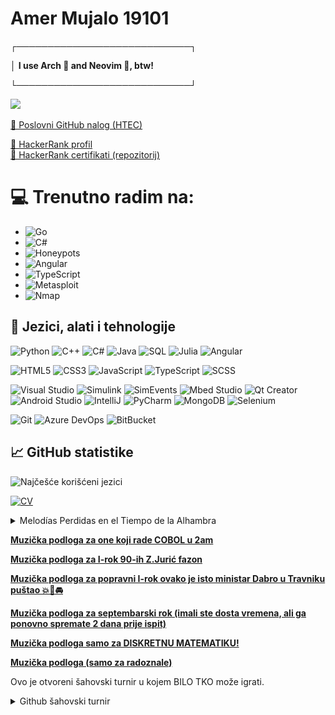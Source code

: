 # Amer Mujalo 19101

┌────────────────────────────┐


│ **I use Arch 🐧 and Neovim 📝, btw!**    



└────────────────────────────┘


![](https://komarev.com/ghpvc/?username=amujalo1&color=blue)

[💼 Poslovni GitHub nalog (HTEC)](https://github.com/amujalo2)

[📄 HackerRank profil](https://www.hackerrank.com/amujalo1)  
[📁 HackerRank certifikati (repozitorij)](https://github.com/amujalo1/HackerRank)  
# 💻 Trenutno radim na:
- ![Go](https://img.shields.io/badge/Go-00ADD8?style=flat&logo=go&logoColor=white)
- ![C#](https://img.shields.io/badge/C%23-239120?style=flat&logo=csharp&logoColor=white)  
- ![Honeypots](https://img.shields.io/badge/Honeypots-FF4081?style=flat&logo=hive&logoColor=white)  
- ![Angular](https://img.shields.io/badge/Angular-DD0031?style=flat&logo=angular&logoColor=white)  
- ![TypeScript](https://img.shields.io/badge/TypeScript-3178C6?style=flat&logo=typescript&logoColor=white)  
- ![Metasploit](https://img.shields.io/badge/Metasploit-5A5A5A?style=flat&logo=metasploit&logoColor=white)  
- ![Nmap](https://img.shields.io/badge/Nmap-0040FF?style=flat&logo=eye&logoColor=white)  

  


## 🔧 Jezici, alati i tehnologije
![Python](https://img.shields.io/badge/Python-3776AB?style=flat&logo=python&logoColor=white)
![C++](https://img.shields.io/badge/C++-00599C?style=flat&logo=cplusplus&logoColor=white)
![C#](https://img.shields.io/badge/C%23-239120?style=flat&logo=csharp&logoColor=white)
![Java](https://img.shields.io/badge/Java-007396?style=flat&logo=java&logoColor=white)
![SQL](https://img.shields.io/badge/SQL-CC2927?style=flat&logo=microsoftsqlserver&logoColor=white)
![Julia](https://img.shields.io/badge/Julia-9558B2?style=flat&logo=julia&logoColor=white)
![Angular](https://img.shields.io/badge/Angular-DD0031?style=flat&logo=angular&logoColor=white)  

![HTML5](https://img.shields.io/badge/HTML5-E34F26?style=flat&logo=html5&logoColor=white) 
![CSS3](https://img.shields.io/badge/CSS3-1572B6?style=flat&logo=css3&logoColor=white) 
![JavaScript](https://img.shields.io/badge/JavaScript-F7DF1E?style=flat&logo=javascript&logoColor=black) 
![TypeScript](https://img.shields.io/badge/TypeScript-3178C6?style=flat&logo=typescript&logoColor=white) 
![SCSS](https://img.shields.io/badge/SCSS-CC6699?style=flat&logo=sass&logoColor=white)



![Visual Studio](https://img.shields.io/badge/Visual_Studio-5C2D91?style=flat&logo=visualstudio&logoColor=white)
![Simulink](https://img.shields.io/badge/Simulink-FF6F00?style=flat&logo=matlab&logoColor=white)
![SimEvents](https://img.shields.io/badge/SimEvents-0076A8?style=flat&logo=simulink&logoColor=white)
![Mbed Studio](https://img.shields.io/badge/Mbed_Studio-003A70?style=flat&logo=arm&logoColor=white)
![Qt Creator](https://img.shields.io/badge/Qt_Creator-41CD52?style=flat&logo=qt&logoColor=white)
![Android Studio](https://img.shields.io/badge/Android_Studio-3DDC84?style=flat&logo=androidstudio&logoColor=white)
![IntelliJ](https://img.shields.io/badge/IntelliJ-000000?style=flat&logo=intellijidea&logoColor=white)
![PyCharm](https://img.shields.io/badge/PyCharm-21D789?style=flat&logo=pycharm&logoColor=white)
![MongoDB](https://img.shields.io/badge/MongoDB-47A248?style=flat&logo=mongodb&logoColor=white)
![Selenium](https://img.shields.io/badge/Selenium-43B02A?style=flat&logo=selenium&logoColor=blue&color=white)

![Git](https://img.shields.io/badge/Git-F05032?style=flat&logo=git&logoColor=white)
![Azure DevOps](https://img.shields.io/badge/Azure_DevOps-0078D7?style=flat&logo=azuredevops&logoColor=white)
![BitBucket](https://img.shields.io/badge/BitBucket-0052CC?style=flat&logo=bitbucket&logoColor=white)

## 📈 GitHub statistike
![Najčešće korišćeni jezici](https://github-readme-stats.vercel.app/api/top-langs/?username=amujalo1&layout=compact&theme=radical)

[![CV](https://img.shields.io/badge/CV-Preuzmi-informational?style=flat&logo=adobeacrobatreader&logoColor=white)](./AmerMujaloCV.pdf)

<details>
  <summary>Melodías Perdidas en el Tiempo de la Alhambra</summary>
  
  **[Melodía uno (Paco)](https://www.youtube.com/watch?v=qxK2zoI49UM&ab_channel=Musica%26Afins)**
  
  **[Melodía dos](https://www.youtube.com/watch?v=bu7wcGnEw_Q&ab_channel=LucasGitanoFamily)**

  **[Melodía tres](https://www.youtube.com/watch?v=8O0cIOKuT4c&ab_channel=LucasGitanoFamily)**
</details>

**[Muzička podloga za one koji rade COBOL u 2am](https://www.youtube.com/watch?v=WhZ7eikzJvk&ab_channel=baby.murcielaga)**

**[Muzička podloga za I-rok 90-ih Z.Jurić fazon](https://www.youtube.com/watch?v=qUKqELVwrWE&list=RDqUKqELVwrWE&start_radio=1&ab_channel=Release-Topic](https://www.youtube.com/watch?v=qUKqELVwrWE&ab_channel=Release-Topic))**

**[Muzička podloga za popravni I-rok ovako je isto ministar Dabro u Travniku puštao 💥🔫🚘](https://www.youtube.com/watch?v=IL0rBXuBDpU&ab_channel=SarajevoDisk)**

**[Muzička podloga za septembarski rok (imali ste dosta vremena, ali ga ponovno spremate 2 dana prije ispit)](https://www.youtube.com/watch?v=DIFrkIS_aAM&list=RDDIFrkIS_aAM&start_radio=1&ab_channel=DzemoHetfild)**

**[Muzička podloga samo za DISKRETNU MATEMATIKU!](https://www.youtube.com/watch?v=BQjbqINN77Q&ab_channel=GoldMusicTV)**

**[Muzička podloga (samo za radoznale)](https://www.youtube.com/watch?v=jahKyTWI5AM)**

Ovo je otvoreni šahovski turnir u kojem BILO TKO može igrati.
<details>
  <summary>Github šahovski turnir</summary>
Povuci <!-- BEGIN TURN -->white<!-- END TURN --> figuru.

<!-- BEGIN CHESS BOARD -->
|   | A | B | C | D | E | F | G | H |   |
|---|:-:|:-:|:-:|:-:|:-:|:-:|:-:|:-:|:-:|
| **8** | <img src="img/black/rook.svg" width=50px> | <img src="img/black/knight.svg" width=50px> | <img src="img/black/bishop.svg" width=50px> | <img src="img/black/queen.svg" width=50px> | <img src="img/black/king.svg" width=50px> | <img src="img/black/bishop.svg" width=50px> | <img src="img/blank.png" width=50px> | <img src="img/black/rook.svg" width=50px> | **8** |
| **7** | <img src="img/black/pawn.svg" width=50px> | <img src="img/black/pawn.svg" width=50px> | <img src="img/black/pawn.svg" width=50px> | <img src="img/blank.png" width=50px> | <img src="img/blank.png" width=50px> | <img src="img/black/pawn.svg" width=50px> | <img src="img/black/pawn.svg" width=50px> | <img src="img/black/pawn.svg" width=50px> | **7** |
| **6** | <img src="img/blank.png" width=50px> | <img src="img/blank.png" width=50px> | <img src="img/blank.png" width=50px> | <img src="img/black/pawn.svg" width=50px> | <img src="img/blank.png" width=50px> | <img src="img/black/knight.svg" width=50px> | <img src="img/blank.png" width=50px> | <img src="img/blank.png" width=50px> | **6** |
| **5** | <img src="img/blank.png" width=50px> | <img src="img/blank.png" width=50px> | <img src="img/blank.png" width=50px> | <img src="img/blank.png" width=50px> | <img src="img/black/pawn.svg" width=50px> | <img src="img/blank.png" width=50px> | <img src="img/blank.png" width=50px> | <img src="img/blank.png" width=50px> | **5** |
| **4** | <img src="img/blank.png" width=50px> | <img src="img/blank.png" width=50px> | <img src="img/blank.png" width=50px> | <img src="img/blank.png" width=50px> | <img src="img/white/pawn.svg" width=50px> | <img src="img/blank.png" width=50px> | <img src="img/white/pawn.svg" width=50px> | <img src="img/blank.png" width=50px> | **4** |
| **3** | <img src="img/blank.png" width=50px> | <img src="img/blank.png" width=50px> | <img src="img/blank.png" width=50px> | <img src="img/blank.png" width=50px> | <img src="img/blank.png" width=50px> | <img src="img/white/knight.svg" width=50px> | <img src="img/blank.png" width=50px> | <img src="img/blank.png" width=50px> | **3** |
| **2** | <img src="img/white/pawn.svg" width=50px> | <img src="img/white/pawn.svg" width=50px> | <img src="img/white/pawn.svg" width=50px> | <img src="img/white/pawn.svg" width=50px> | <img src="img/blank.png" width=50px> | <img src="img/white/pawn.svg" width=50px> | <img src="img/blank.png" width=50px> | <img src="img/white/pawn.svg" width=50px> | **2** |
| **1** | <img src="img/white/rook.svg" width=50px> | <img src="img/white/knight.svg" width=50px> | <img src="img/white/bishop.svg" width=50px> | <img src="img/white/queen.svg" width=50px> | <img src="img/white/king.svg" width=50px> | <img src="img/white/bishop.svg" width=50px> | <img src="img/blank.png" width=50px> | <img src="img/white/rook.svg" width=50px> | **1** |
|   | **A** | **B** | **C** | **D** | **E** | **F** | **G** | **H** |   |
<!-- END CHESS BOARD -->

**Na tebe je red da igraš! Izaberi jedan od poteza iz sljedeće tabele**
<!-- BEGIN MOVES LIST -->
|  FROM  | TO (Just click a link!) |
| :----: | :---------------------- |
| **A2** | [A3](https://github.com/amujalo1/amujalo1/issues/new?body=Please+do+not+change+the+title.+Just+click+%22Submit+new+issue%22.+You+don%27t+need+to+do+anything+else+%3AD&title=Chess%3A+Move+A2+to+A3), [A4](https://github.com/amujalo1/amujalo1/issues/new?body=Please+do+not+change+the+title.+Just+click+%22Submit+new+issue%22.+You+don%27t+need+to+do+anything+else+%3AD&title=Chess%3A+Move+A2+to+A4) |
| **B1** | [A3](https://github.com/amujalo1/amujalo1/issues/new?body=Please+do+not+change+the+title.+Just+click+%22Submit+new+issue%22.+You+don%27t+need+to+do+anything+else+%3AD&title=Chess%3A+Move+B1+to+A3), [C3](https://github.com/amujalo1/amujalo1/issues/new?body=Please+do+not+change+the+title.+Just+click+%22Submit+new+issue%22.+You+don%27t+need+to+do+anything+else+%3AD&title=Chess%3A+Move+B1+to+C3) |
| **B2** | [B3](https://github.com/amujalo1/amujalo1/issues/new?body=Please+do+not+change+the+title.+Just+click+%22Submit+new+issue%22.+You+don%27t+need+to+do+anything+else+%3AD&title=Chess%3A+Move+B2+to+B3), [B4](https://github.com/amujalo1/amujalo1/issues/new?body=Please+do+not+change+the+title.+Just+click+%22Submit+new+issue%22.+You+don%27t+need+to+do+anything+else+%3AD&title=Chess%3A+Move+B2+to+B4) |
| **C2** | [C3](https://github.com/amujalo1/amujalo1/issues/new?body=Please+do+not+change+the+title.+Just+click+%22Submit+new+issue%22.+You+don%27t+need+to+do+anything+else+%3AD&title=Chess%3A+Move+C2+to+C3), [C4](https://github.com/amujalo1/amujalo1/issues/new?body=Please+do+not+change+the+title.+Just+click+%22Submit+new+issue%22.+You+don%27t+need+to+do+anything+else+%3AD&title=Chess%3A+Move+C2+to+C4) |
| **D1** | [E2](https://github.com/amujalo1/amujalo1/issues/new?body=Please+do+not+change+the+title.+Just+click+%22Submit+new+issue%22.+You+don%27t+need+to+do+anything+else+%3AD&title=Chess%3A+Move+D1+to+E2) |
| **D2** | [D3](https://github.com/amujalo1/amujalo1/issues/new?body=Please+do+not+change+the+title.+Just+click+%22Submit+new+issue%22.+You+don%27t+need+to+do+anything+else+%3AD&title=Chess%3A+Move+D2+to+D3), [D4](https://github.com/amujalo1/amujalo1/issues/new?body=Please+do+not+change+the+title.+Just+click+%22Submit+new+issue%22.+You+don%27t+need+to+do+anything+else+%3AD&title=Chess%3A+Move+D2+to+D4) |
| **E1** | [E2](https://github.com/amujalo1/amujalo1/issues/new?body=Please+do+not+change+the+title.+Just+click+%22Submit+new+issue%22.+You+don%27t+need+to+do+anything+else+%3AD&title=Chess%3A+Move+E1+to+E2) |
| **F1** | [A6](https://github.com/amujalo1/amujalo1/issues/new?body=Please+do+not+change+the+title.+Just+click+%22Submit+new+issue%22.+You+don%27t+need+to+do+anything+else+%3AD&title=Chess%3A+Move+F1+to+A6), [B5](https://github.com/amujalo1/amujalo1/issues/new?body=Please+do+not+change+the+title.+Just+click+%22Submit+new+issue%22.+You+don%27t+need+to+do+anything+else+%3AD&title=Chess%3A+Move+F1+to+B5), [C4](https://github.com/amujalo1/amujalo1/issues/new?body=Please+do+not+change+the+title.+Just+click+%22Submit+new+issue%22.+You+don%27t+need+to+do+anything+else+%3AD&title=Chess%3A+Move+F1+to+C4), [D3](https://github.com/amujalo1/amujalo1/issues/new?body=Please+do+not+change+the+title.+Just+click+%22Submit+new+issue%22.+You+don%27t+need+to+do+anything+else+%3AD&title=Chess%3A+Move+F1+to+D3), [E2](https://github.com/amujalo1/amujalo1/issues/new?body=Please+do+not+change+the+title.+Just+click+%22Submit+new+issue%22.+You+don%27t+need+to+do+anything+else+%3AD&title=Chess%3A+Move+F1+to+E2), [G2](https://github.com/amujalo1/amujalo1/issues/new?body=Please+do+not+change+the+title.+Just+click+%22Submit+new+issue%22.+You+don%27t+need+to+do+anything+else+%3AD&title=Chess%3A+Move+F1+to+G2), [H3](https://github.com/amujalo1/amujalo1/issues/new?body=Please+do+not+change+the+title.+Just+click+%22Submit+new+issue%22.+You+don%27t+need+to+do+anything+else+%3AD&title=Chess%3A+Move+F1+to+H3) |
| **F3** | [D4](https://github.com/amujalo1/amujalo1/issues/new?body=Please+do+not+change+the+title.+Just+click+%22Submit+new+issue%22.+You+don%27t+need+to+do+anything+else+%3AD&title=Chess%3A+Move+F3+to+D4), [E5](https://github.com/amujalo1/amujalo1/issues/new?body=Please+do+not+change+the+title.+Just+click+%22Submit+new+issue%22.+You+don%27t+need+to+do+anything+else+%3AD&title=Chess%3A+Move+F3+to+E5), [G1](https://github.com/amujalo1/amujalo1/issues/new?body=Please+do+not+change+the+title.+Just+click+%22Submit+new+issue%22.+You+don%27t+need+to+do+anything+else+%3AD&title=Chess%3A+Move+F3+to+G1), [G5](https://github.com/amujalo1/amujalo1/issues/new?body=Please+do+not+change+the+title.+Just+click+%22Submit+new+issue%22.+You+don%27t+need+to+do+anything+else+%3AD&title=Chess%3A+Move+F3+to+G5), [H4](https://github.com/amujalo1/amujalo1/issues/new?body=Please+do+not+change+the+title.+Just+click+%22Submit+new+issue%22.+You+don%27t+need+to+do+anything+else+%3AD&title=Chess%3A+Move+F3+to+H4) |
| **G4** | [G5](https://github.com/amujalo1/amujalo1/issues/new?body=Please+do+not+change+the+title.+Just+click+%22Submit+new+issue%22.+You+don%27t+need+to+do+anything+else+%3AD&title=Chess%3A+Move+G4+to+G5) |
| **H1** | [G1](https://github.com/amujalo1/amujalo1/issues/new?body=Please+do+not+change+the+title.+Just+click+%22Submit+new+issue%22.+You+don%27t+need+to+do+anything+else+%3AD&title=Chess%3A+Move+H1+to+G1) |
| **H2** | [H3](https://github.com/amujalo1/amujalo1/issues/new?body=Please+do+not+change+the+title.+Just+click+%22Submit+new+issue%22.+You+don%27t+need+to+do+anything+else+%3AD&title=Chess%3A+Move+H2+to+H3), [H4](https://github.com/amujalo1/amujalo1/issues/new?body=Please+do+not+change+the+title.+Just+click+%22Submit+new+issue%22.+You+don%27t+need+to+do+anything+else+%3AD&title=Chess%3A+Move+H2+to+H4) |
<!-- END MOVES LIST -->

#### Kako funkcioniše

Kada klikneš na link i pošalješ novi issue sa željenim potezom, aktivira se GitHub akcija koja pokreće mali Python skript. Skript izvrši zadani potez, ažurira ovaj README fajl i pošalje promjene.



<details>
  <summary>Posljednjih 5 poteza u ovoj partiji</summary>
<!-- BEGIN LAST MOVES -->

| Move | Author |
| :--: | :----- |
| `G8` to `F6` | [ @kimamovic21](https://github.com/kimamovic21) |
| `G2` to `G4` | [ @amujalo1](https://github.com/amujalo1) |
| `D7` to `D6` | [ @neshoizobara](https://github.com/neshoizobara) |
| `G1` to `F3` | [ @amujalo1](https://github.com/amujalo1) |
| `E7` to `E5` | [ @neshoizobara](https://github.com/neshoizobara) |

<!-- END LAST MOVES -->
</details>

<details>
  <summary>Top 10 najčešće igranih poteza u svim partijama</summary>
<!-- BEGIN TOP MOVES -->

| Total moves |  User  |
| :---------: | :----- |
| 3 | [@amujalo1](https://github.com/amujalo1) |
| 2 | [@neshoizobara](https://github.com/neshoizobara) |
| 1 | [@kimamovic21](https://github.com/kimamovic21) |

<!-- END TOP MOVES -->
</details>
</details>


